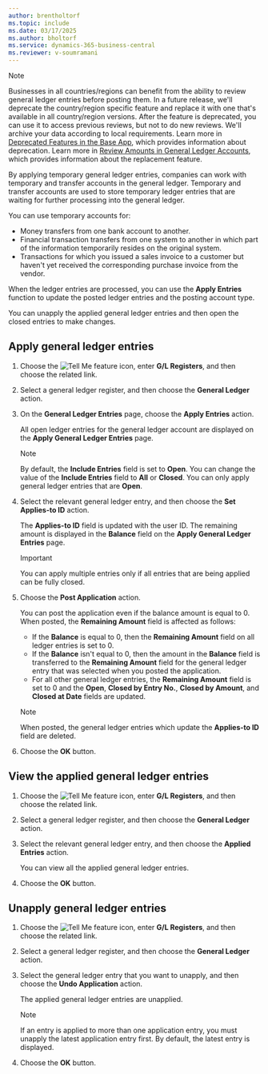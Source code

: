```yaml
---
author: brentholtorf
ms.topic: include
ms.date: 03/17/2025
ms.author: bholtorf
ms.service: dynamics-365-business-central
ms.reviewer: v-soumramani
---
```


> [!NOTE]
> Businesses in all countries/regions can benefit from the ability to review general ledger entries before posting them. In a future release, we'll deprecate the country/region specific feature and replace it with one that's available in all country/region versions. After the feature is deprecated, you can use it to access previous reviews, but not to do new reviews. We'll archive your data according to local requirements. Learn more in [Deprecated Features in the Base App](/dynamics365/business-central/dev-itpro/upgrade/deprecated-features-w1), which provides information about deprecation. Learn more in [Review Amounts in General Ledger Accounts](../../../finance-review-accounts.md), which provides information about the replacement feature.

By applying temporary general ledger entries, companies can work with temporary and transfer accounts in the general ledger. Temporary and transfer accounts are used to store temporary ledger entries that are waiting for further processing into the general ledger.  

You can use temporary accounts for:  

- Money transfers from one bank account to another.  
- Financial transaction transfers from one system to another in which part of the information temporarily resides on the original system.  
- Transactions for which you issued a sales invoice to a customer but haven't yet received the corresponding purchase invoice from the vendor.  

When the ledger entries are processed, you can use the **Apply Entries** function to update the posted ledger entries and the posting account type.  

You can unapply the applied general ledger entries and then open the closed entries to make changes.  

## Apply general ledger entries  

1. Choose the ![Tell Me feature](../../../media/ui-search/search_small.png "Tell me what you want to do") icon, enter **G/L Registers**, and then choose the related link.  
1. Select a general ledger register, and then choose the **General Ledger** action.  
1. On the **General Ledger Entries** page, choose the **Apply Entries** action.  

   All open ledger entries for the general ledger account are displayed on the **Apply General Ledger Entries** page.  

    > [!NOTE]  
    > By default, the **Include Entries** field is set to **Open**. You can change the value of the **Include Entries** field to **All** or **Closed**. You can only apply general ledger entries that are **Open**.  

1. Select the relevant general ledger entry, and then choose the **Set Applies-to ID** action.  

    The **Applies-to ID** field is updated with the user ID. The remaining amount is displayed in the **Balance** field on the **Apply General Ledger Entries** page.  

    > [!IMPORTANT]  
    > You can apply multiple entries only if all entries that are being applied can be fully closed.  

1. Choose the **Post Application** action.  

    You can post the application even if the balance amount is equal to 0. When posted, the **Remaining Amount** field is affected as follows:  

    - If the **Balance** is equal to 0, then the **Remaining Amount** field on all ledger entries is set to 0.  
    - If the **Balance** isn't equal to 0, then the amount in the **Balance** field is transferred to the **Remaining Amount** field for the general ledger entry that was selected when you posted the application.  
    - For all other general ledger entries, the **Remaining Amount** field is set to 0 and the **Open**, **Closed by Entry No.**, **Closed by Amount**, and **Closed at Date** fields are updated.  

    > [!NOTE]  
    > When posted, the general ledger entries which update the **Applies-to ID** field are deleted.  

1. Choose the **OK** button.  

## View the applied general ledger entries  

1. Choose the ![Tell Me feature](../../../media/ui-search/search_small.png "Tell me what you want to do") icon, enter **G/L Registers**, and then choose the related link.  
1. Select a general ledger register, and then choose the **General Ledger** action.  
1. Select the relevant general ledger entry, and then choose the **Applied Entries** action.  

   You can view all the applied general ledger entries.  

1. Choose the **OK** button.  

## Unapply general ledger entries  

1. Choose the ![Tell Me feature](../../../media/ui-search/search_small.png "Tell me what you want to do") icon, enter **G/L Registers**, and then choose the related link.  
1. Select a general ledger register, and then choose the **General Ledger** action.  
1. Select the general ledger entry that you want to unapply, and then choose the **Undo Application** action.  

   The applied general ledger entries are unapplied.  

    > [!NOTE]  
    > If an entry is applied to more than one application entry, you must unapply the latest application entry first. By default, the latest entry is displayed.  

1. Choose the **OK** button.  
